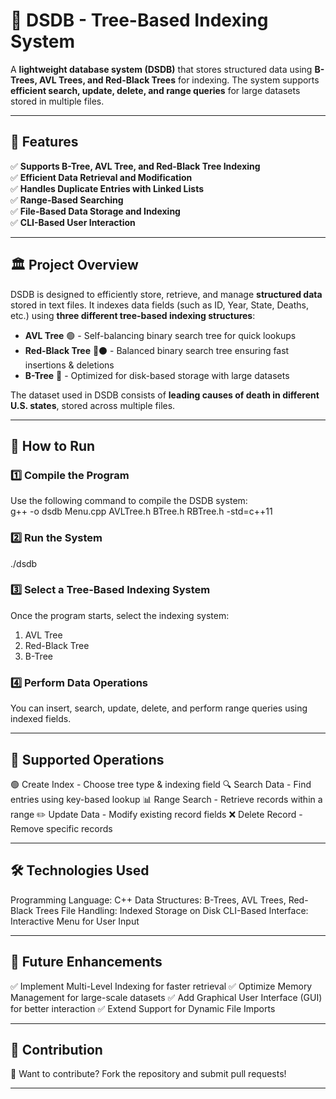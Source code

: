 # 🌳 DSDB - Tree-Based Indexing System  

A **lightweight database system (DSDB)** that stores structured data using **B-Trees, AVL Trees, and Red-Black Trees** for indexing. The system supports **efficient search, update, delete, and range queries** for large datasets stored in multiple files.

---

## 📌 Features  

✅ **Supports B-Tree, AVL Tree, and Red-Black Tree Indexing**  
✅ **Efficient Data Retrieval and Modification**  
✅ **Handles Duplicate Entries with Linked Lists**  
✅ **Range-Based Searching**  
✅ **File-Based Data Storage and Indexing**  
✅ **CLI-Based User Interaction**  

---

## 🏛 Project Overview  

DSDB is designed to efficiently store, retrieve, and manage **structured data** stored in text files. It indexes data fields (such as ID, Year, State, Deaths, etc.) using **three different tree-based indexing structures**:

- **AVL Tree** 🟢 - Self-balancing binary search tree for quick lookups  
- **Red-Black Tree** 🔴⚫ - Balanced binary search tree ensuring fast insertions & deletions  
- **B-Tree** 📂 - Optimized for disk-based storage with large datasets  

The dataset used in DSDB consists of **leading causes of death in different U.S. states**, stored across multiple files.

---

## 🚀 How to Run  

### **1️⃣ Compile the Program**  
Use the following command to compile the DSDB system:  
g++ -o dsdb Menu.cpp AVLTree.h BTree.h RBTree.h -std=c++11
### 2️⃣ Run the System
./dsdb
### 3️⃣ Select a Tree-Based Indexing System
Once the program starts, select the indexing system:
1. AVL Tree
2. Red-Black Tree
3. B-Tree
### 4️⃣ Perform Data Operations
You can insert, search, update, delete, and perform range queries using indexed fields.

---

## 📜 Supported Operations
🟢 Create Index - Choose tree type & indexing field
🔍 Search Data - Find entries using key-based lookup
📊 Range Search - Retrieve records within a range
✏️ Update Data - Modify existing record fields
❌ Delete Record - Remove specific records

---

## 🛠 Technologies Used
Programming Language: C++
Data Structures: B-Trees, AVL Trees, Red-Black Trees
File Handling: Indexed Storage on Disk
CLI-Based Interface: Interactive Menu for User Input

---

## 📌 Future Enhancements
✅ Implement Multi-Level Indexing for faster retrieval
✅ Optimize Memory Management for large-scale datasets
✅ Add Graphical User Interface (GUI) for better interaction
✅ Extend Support for Dynamic File Imports

---

## 🤝 Contribution
🚀 Want to contribute? Fork the repository and submit pull requests!

---
